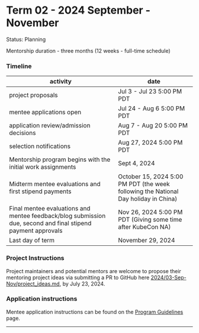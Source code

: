 # Term 02 - 2024 September - November

Status: Planning

Mentorship duration - three months (12 weeks - full-time schedule)

### Timeline

| activity | date |
| --- | --- |   
| project proposals | Jul 3 - Jul 23 5:00 PM PDT |
| mentee applications open | Jul 24 - Aug 6 5:00 PM PDT |
| application review/admission decisions | Aug 7 - Aug 20 5:00 PM PDT |
| selection notifications | Aug 27, 2024 5:00 PM PDT |
| Mentorship program begins with the initial work assignments | Sept 4, 2024 | 
| Midterm mentee evaluations and first stipend payments | October 15, 2024 5:00 PM PDT (the week following the National Day holiday in China) |
| Final mentee evaluations and mentee feedback/blog submission due, second and final stipend payment approvals | Nov 26, 2024 5:00 PM PDT (Giving some time after KubeCon NA) |
| Last day of term | November 29, 2024 |

### Project Instructions

Project maintainers and potential mentors are welcome to propose their mentoring project ideas via submitting a PR to GitHub here [2024/03-Sep-Nov/project_ideas.md](./project_ideas.md), by July 23, 2024.

### Application instructions

Mentee application instructions can be found on the [Program Guidelines](https://github.com/cncf/mentoring/blob/main/programs/lfx-mentorship/README.md#program-guidelines) page.

---

